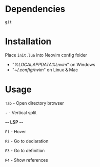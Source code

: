 # Dependencies
`git`

# Installation
Place `init.lua` into Neovim config folder
- "*%LOCALAPPDATA%\nvim*" on Windows
- "*~/.config/nvim*" on Linux & Mac

# Usage
`Tab`  - Open directory browser

`-`    - Vertical split

**-- LSP --**

`F1`   - Hover

`F2`   - Go to declaration

`F3`   - Go to definition

`F4`   - Show references
